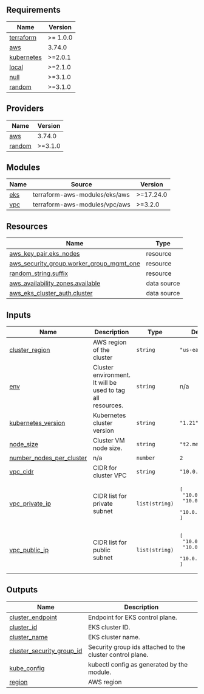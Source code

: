 <!-- BEGIN_TF_DOCS -->
## Requirements

| Name | Version |
|------|---------|
| <a name="requirement_terraform"></a> [terraform](#requirement\_terraform) | >= 1.0.0 |
| <a name="requirement_aws"></a> [aws](#requirement\_aws) | 3.74.0 |
| <a name="requirement_kubernetes"></a> [kubernetes](#requirement\_kubernetes) | >=2.0.1 |
| <a name="requirement_local"></a> [local](#requirement\_local) | >=2.1.0 |
| <a name="requirement_null"></a> [null](#requirement\_null) | >=3.1.0 |
| <a name="requirement_random"></a> [random](#requirement\_random) | >=3.1.0 |

## Providers

| Name | Version |
|------|---------|
| <a name="provider_aws"></a> [aws](#provider\_aws) | 3.74.0 |
| <a name="provider_random"></a> [random](#provider\_random) | >=3.1.0 |

## Modules

| Name | Source | Version |
|------|--------|---------|
| <a name="module_eks"></a> [eks](#module\_eks) | terraform-aws-modules/eks/aws | >=17.24.0 |
| <a name="module_vpc"></a> [vpc](#module\_vpc) | terraform-aws-modules/vpc/aws | >=3.2.0 |

## Resources

| Name | Type |
|------|------|
| [aws_key_pair.eks_nodes](https://registry.terraform.io/providers/hashicorp/aws/3.74.0/docs/resources/key_pair) | resource |
| [aws_security_group.worker_group_mgmt_one](https://registry.terraform.io/providers/hashicorp/aws/3.74.0/docs/resources/security_group) | resource |
| [random_string.suffix](https://registry.terraform.io/providers/hashicorp/random/latest/docs/resources/string) | resource |
| [aws_availability_zones.available](https://registry.terraform.io/providers/hashicorp/aws/3.74.0/docs/data-sources/availability_zones) | data source |
| [aws_eks_cluster_auth.cluster](https://registry.terraform.io/providers/hashicorp/aws/3.74.0/docs/data-sources/eks_cluster_auth) | data source |

## Inputs

| Name | Description | Type | Default | Required |
|------|-------------|------|---------|:--------:|
| <a name="input_cluster_region"></a> [cluster\_region](#input\_cluster\_region) | AWS region of the cluster | `string` | `"us-east-2"` | no |
| <a name="input_env"></a> [env](#input\_env) | Cluster environment. It will be used to tag all resources. | `string` | n/a | yes |
| <a name="input_kubernetes_version"></a> [kubernetes\_version](#input\_kubernetes\_version) | Kubernetes cluster version | `string` | `"1.21"` | no |
| <a name="input_node_size"></a> [node\_size](#input\_node\_size) | Cluster VM node size. | `string` | `"t2.medium"` | no |
| <a name="input_number_nodes_per_cluster"></a> [number\_nodes\_per\_cluster](#input\_number\_nodes\_per\_cluster) | n/a | `number` | `2` | no |
| <a name="input_vpc_cidr"></a> [vpc\_cidr](#input\_vpc\_cidr) | CIDR for cluster VPC | `string` | `"10.0.0.0/16"` | no |
| <a name="input_vpc_private_ip"></a> [vpc\_private\_ip](#input\_vpc\_private\_ip) | CIDR list for private subnet | `list(string)` | <pre>[<br>  "10.0.1.0/24",<br>  "10.0.2.0/24",<br>  "10.0.3.0/24"<br>]</pre> | no |
| <a name="input_vpc_public_ip"></a> [vpc\_public\_ip](#input\_vpc\_public\_ip) | CIDR list for public subnet | `list(string)` | <pre>[<br>  "10.0.4.0/24",<br>  "10.0.5.0/24",<br>  "10.0.6.0/24"<br>]</pre> | no |

## Outputs

| Name | Description |
|------|-------------|
| <a name="output_cluster_endpoint"></a> [cluster\_endpoint](#output\_cluster\_endpoint) | Endpoint for EKS control plane. |
| <a name="output_cluster_id"></a> [cluster\_id](#output\_cluster\_id) | EKS cluster ID. |
| <a name="output_cluster_name"></a> [cluster\_name](#output\_cluster\_name) | EKS cluster name. |
| <a name="output_cluster_security_group_id"></a> [cluster\_security\_group\_id](#output\_cluster\_security\_group\_id) | Security group ids attached to the cluster control plane. |
| <a name="output_kube_config"></a> [kube\_config](#output\_kube\_config) | kubectl config as generated by the module. |
| <a name="output_region"></a> [region](#output\_region) | AWS region |
<!-- END_TF_DOCS -->